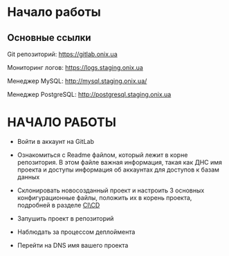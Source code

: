 # Начало работы

## Основные ссылки

Git репозиторий: https://gitlab.onix.ua

Мониторинг логов: https://logs.staging.onix.ua

Менеджер MySQL: http://mysql.staging.onix.ua/

Менеджер PostgreSQL: http://postgresql.staging.onix.ua

# НАЧАЛО РАБОТЫ

-  Войти в аккаунт на GitLab

- Ознакомиться с Readme файлом, который лежит в корне репозитория. В этом файле важная информация, такая как ДНС имя проекта и доступы информация об аккаунтах для доступов к базам данных

- Склонировать новосозданный проект и настроить 3 основных конфигурационные файлы, положить их в корень проекта, подробней в разделе [CI\CD](CICD.MD)

- Запушить проект в репозиторий

- Наблюдать за процессом деплоймента

- Перейти на DNS имя вашего проекта
